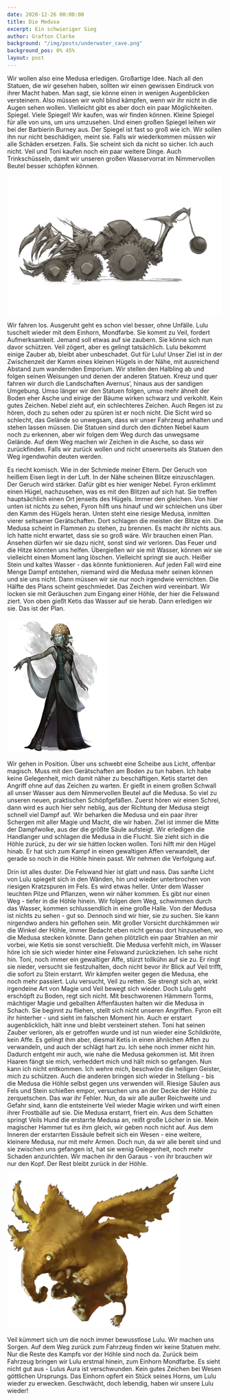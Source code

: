 ```yaml
---
date: 2020-12-26 00:00:00
title: Die Medusa
excerpt: Ein schwieriger Sieg
author: Grafton Clarke
background: "/img/posts/underwater_cave.png"
background_pos: 0% 45%
layout: post
---
```


Wir wollen also eine Medusa erledigen. Großartige Idee. Nach all den Statuen,
die wir gesehen haben, sollten wir einen gewissen Eindruck von ihrer Macht
haben. Man sagt, sie könne einen in wenigen Augenblicken versteinern. Also
müssen wir wohl blind kämpfen, wenn wir ihr nicht in die Augen sehen wollen.
Vielleicht gibt es aber doch ein paar Möglichkeiten. Spiegel. Viele Spiegel!
Wir kaufen, was wir finden können. Kleine Spiegel für alle von uns, um uns
umzusehen. Und einen großen Spiegel leihen wir bei der Barbierin Burney aus.
Der Spiegel ist fast so groß wie ich. Wir sollen ihn nur nicht beschädigen,
meint sie. Falls wir wiederkommen müssen wir alle Schäden ersetzen. Falls. Sie
scheint sich da nicht so sicher. Ich auch nicht. Veil und Toni kaufen noch ein
paar weitere Dinge. Auch Trinkschüsseln, damit wir unseren großen Wasservorrat
im Nimmervollen Beutel besser schöpfen können.

![War machine](/img/posts/warmachine.png)

Wir fahren los. Ausgeruht geht es schon viel besser, ohne Unfälle. Lulu
tuschelt wieder mit dem Einhorn, Mondfarbe. Sie kommt zu Veil, fordert
Aufmerksamkeit. Jemand soll etwas auf sie zaubern. Sie könne sich nun davor
schützen. Veil zögert, aber es gelingt tatsächlich. Lulu bekommt einige Zauber
ab, bleibt aber unbeschadet. Gut für Lulu! Unser Ziel ist in der Zwischenzeit
der Kamm eines kleinen Hügels in der Nähe, mit ausreichend Abstand zum
wandernden Emporium. Wir stellen den Halbling ab und folgen seinen Weisungen
und denen der anderen Statuen. Kreuz und quer fahren wir durch die Landschaften
Avernus’, hinaus aus der sandigen Umgebung. Umso länger wir den Statuen folgen,
umso mehr ähnelt der Boden eher Asche und einige der Bäume wirken schwarz und
verkohlt. Kein gutes Zeichen. Nebel zieht auf, ein schlechteres Zeichen. Auch
Regen ist zu hören, doch zu sehen oder zu spüren ist er noch nicht. Die Sicht
wird so schlecht, das Gelände  so unwegsam, dass wir unser Fahrzeug anhalten
und stehen lassen müssen.  Die Statuen sind durch den dichten Nebel kaum noch
zu erkennen, aber wir folgen dem Weg durch das unwegsame Gelände. Auf dem Weg
machen wir Zeichen in die Asche, so dass wir zurückfinden. Falls wir zurück
wollen und nicht unsererseits als Statuen den Weg irgendwohin deuten werden.

Es riecht komisch. Wie in der Schmiede meiner Eltern. Der Geruch von heißem
Eisen liegt in der Luft. In der Nähe scheinen Blitze einzuschlagen. Der Geruch
wird stärker. Dafür gibt es hier weniger Nebel. Fyron erklimmt einen Hügel,
nachzusehen, was es mit den Blitzen auf sich hat. Sie treffen hauptsächlich
einen Ort jenseits des Hügels. Immer den gleichen. Von hier unten ist nichts zu
sehen, Fyron hilft uns hinauf und wir schleichen uns über den Kamm des Hügels
heran. Unten steht eine riesige Medusa, inmitten vierer seltsamer
Gerätschaften. Dort schlagen die meisten der Blitze ein. Die Medusa scheint in
Flammen zu stehen, zu brennen. Es macht ihr nichts aus. Ich hatte nicht
erwartet, dass sie so groß wäre. Wir brauchen einen Plan. Ansehen dürfen wir
sie dazu nicht, sonst sind wir verloren. Das Feuer und die Hitze könnten uns
helfen. Übergießen wir sie mit Wasser, können wir sie vielleicht einen Moment
lang löschen. Vielleicht springt sie auch. Heißer Stein und kaltes Wasser - das
könnte funktionieren. Auf jeden Fall wird eine Menge Dampf entstehen, niemand
wird die Medusa mehr seinen können und sie uns nicht. Dann müssen wir sie nur
noch irgendwie vernichten. Die Hälfte des Plans scheint geschmiedet. Das
Zeichen wird vereinbart. Wir locken sie mit Geräuschen zum Eingang einer Höhle,
der hier die Felswand ziert. Von oben gießt Ketis das Wasser auf sie herab.
Dann erledigen wir sie. Das ist der Plan.

![Medusa](/img/posts/medusa.png)

Wir gehen in Position. Über uns schwebt eine Scheibe aus Licht, offenbar
magisch. Muss mit den Gerätschaften am Boden zu tun haben. Ich habe keine
Gelegenheit, mich damit näher zu beschäftigen. Ketis startet den Angriff ohne
auf das Zeichen zu warten. Er gießt in einem großen Schwall all unser Wasser
aus dem Nimmervollen Beutel auf die Medusa. So viel zu unseren neuen,
praktischen Schöpfgefäßen. Zuerst hören wir einen Schrei, dann wird es auch
hier sehr neblig, aus der Richtung der Medusa steigt schnell viel Dampf auf.
Wir beharken die Medusa und ein paar ihrer Schergen mit aller Magie und Macht,
die wir haben. Ziel ist immer die Mitte der Dampfwolke, aus der die größte
Säule aufsteigt. Wir erledigen die Handlanger und schlagen die Medusa in die
Flucht. Sie zieht sich in die Höhle zurück, zu der wir sie hätten locken
wollen. Toni hilft mir den Hügel hinab. Er hat sich zum Kampf in einen
gewaltigen Affen verwandelt, der gerade so noch in die Höhle hinein passt. Wir
nehmen die Verfolgung auf.

Drin ist alles duster. Die Felswand hier ist glatt und nass. Das sanfte Licht
von Lulu spiegelt sich in den Wänden, hin und wieder unterbrochen von riesigen
Kratzspuren im Fels. Es wird etwas heller. Unter dem Wasser leuchten Pilze und
Pflanzen, wenn wir näher kommen. Es gibt nur einen Weg - tiefer in die Höhle
hinein. Wir folgen dem Weg, schwimmen durch das Wasser, kommen schlussendlich
in eine große Halle. Von der Medusa ist nichts zu sehen - gut so. Dennoch sind
wir hier, sie zu suchen. Sie kann nirgendwo anders hin geflohen sein. Mit
großer Vorsicht durchkämmen wir die Winkel der Höhle, immer Bedacht eben nicht
genau dort hinzusehen, wo die Medusa stecken könnte. Dann gehen plötzlich ein
paar Strahlen an mir vorbei, wie Ketis sie sonst verschießt. Die Medusa
verfehlt mich, im Wasser höre ich sie sich wieder hinter eine Felswand
zurückziehen. Ich sehe nicht hin. Toni, noch immer ein gewaltiger Affe, stürzt
tollkühn auf sie zu. Er ringt sie nieder, versucht sie festzuhalten, doch nicht
bevor ihr Blick auf Veil trifft, die sofort zu Stein erstarrt. Wir kämpfen
weiter gegen die Medusa, ehe noch mehr passiert. Lulu versucht, Veil zu retten.
Sie strengt sich an, wirkt irgendeine Art von Magie und Veil bewegt sich
wieder. Doch Lulu geht erschöpft zu Boden, regt sich nicht. Mit beschworenen
Hämmern Torms, mächtiger Magie und geballten Affenfäusten halten wir die Medusa
in Schach. Sie beginnt zu fliehen, stellt sich nicht unseren Angriffen. Fyron
eilt ihr hinterher - und sieht im falschen Moment hin. Auch er erstarrt
augenblicklich, hält inne und bleibt versteinert stehen. Toni hat seinen Zauber
verloren, als er getroffen wurde und ist nun wieder eine Schildkröte, kein
Affe. Es gelingt ihm aber, diesmal Ketis in einen ähnlichen Affen zu
verwandeln, und auch der schlägt hart zu. Ich sehe noch immer nicht hin.
Dadurch entgeht mir auch, wie nahe die Medusa gekommen ist. Mit ihren Haaren
fängt sie mich, verheddert mich und hält mich so gefangen. Nun kann ich nicht
entkommen. Ich wehre mich, beschwöre die heiligen Geister, mich zu schützen.
Auch die anderen bringen sich wieder in Stellung - bis die Medusa die Höhle
selbst gegen uns verwenden will. Riesige Säulen aus Fels und Stein schießen
empor, versuchen uns an der Decke der Höhle zu zerquetschen. Das war ihr
Fehler. Nun, da wir alle außer Reichweite und Gefahr sind, kann die
entsteinerte Veil wieder Magie wirken und wirft einen ihrer Frostbälle auf sie.
Die Medusa erstarrt, friert ein. Aus dem Schatten springt Veils Hund die
erstarrte Medusa an, reißt große Löcher in sie. Mein magischer Hammer tut es
ihm gleich, wir geben noch nicht auf. Aus dem Inneren der erstarrten Eissäule
befreit sich ein Wesen - eine weitere, kleinere Medusa, nur mit mehr Armen.
Doch nun, da wir alle bereit sind und sie zwischen uns gefangen ist, hat sie
wenig Gelegenheit, noch mehr Schaden anzurichten. Wir machen ihr den Garaus -
von ihr brauchen wir nur den Kopf. Der Rest bleibt zurück in der Höhle.

![Lulu](/img/posts/lulu.png)

Veil kümmert sich um die noch immer bewusstlose Lulu. Wir machen uns Sorgen.
Auf dem Weg zurück zum Fahrzeug finden wir keine Statuen mehr. Nur die Reste
des Kampfs vor der Höhle sind noch da. Zurück beim Fahrzeug bringen wir Lulu
erstmal hinein, zum Einhorn Mondfarbe. Es sieht nicht gut aus - Lulus Aura ist
verschwunden. Kein gutes Zeichen bei Wesen göttlichen Ursprungs. Das Einhorn
opfert ein Stück seines Horns, um Lulu wieder zu erwecken. Geschwächt, doch
lebendig, haben wir unsere Lulu wieder!
